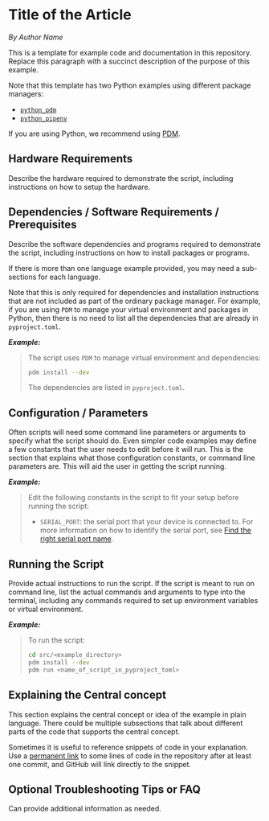 # Title of the Article

_*By Author Name*_

This is a template for example code and documentation in this repository.
Replace this paragraph with a succinct description of the purpose of this example.

Note that this template has two Python examples using different package managers:

- [`python_pdm`](./python_pdm/)
- [`python_pipenv`](./python_pipenv/)

If you are using Python, we recommend using [PDM](https://pdm-project.org/en/stable/).

## Hardware Requirements

Describe the hardware required to demonstrate the script, including instructions on how to
setup the hardware.

## Dependencies / Software Requirements / Prerequisites

Describe the software dependencies and programs required to demonstrate the script, including
instructions on how to install packages or programs.

If there is more than one language example provided, you may need a sub-sections for
each language.

Note that this is only required for dependencies and installation instructions
that are not included as part of the ordinary package manager.  For example, if you are using
`PDM` to manage your virtual environment and packages in Python, then there is no need
to list all the dependencies that are already in `pyproject.toml`.

_**Example:**_

> The script uses `PDM` to manage virtual environment and dependencies:
>
> ```bash
> pdm install --dev
> ```
>
> The dependencies are listed in `pyproject.toml`.

## Configuration / Parameters

Often scripts will need some command line parameters or arguments to specify what the script
should do.  Even simpler code examples may define a few constants that the user needs to edit
before it will run.  This is the section that explains what those configuration constants,
or command line parameters are.  This will aid the user in getting the script running.

_**Example:**_

> Edit the following constants in the script to fit your setup before running the script:
>
> - `SERIAL_PORT`: the serial port that your device is connected to.
> For more information on how to identify the serial port,
> see [Find the right serial port name](https://software.zaber.com/motion-library/docs/guides/find_right_port).

## Running the Script

Provide actual instructions to run the script.  If the script is meant to run on command line,
list the actual commands and arguments to type into the terminal, including any commands
required to set up environment variables or virtual environment.

_**Example:**_

> To run the script:
>
> ```bash
> cd src/<example_directory>
> pdm install --dev
> pdm run <name_of_script_in_pyproject_toml>
> ```

## Explaining the Central concept

This section explains the central concept or idea of the example in plain language.
There could be multiple subsections that talk about different parts of the code that supports
the central concept.

Sometimes it is useful to reference snippets of code in your explanation.
Use a [permanent link](https://docs.github.com/en/get-started/writing-on-github/working-with-advanced-formatting/creating-a-permanent-link-to-a-code-snippet)
to some lines of code in the repository after at least one commit, and GitHub will link directly to the snippet.

## Optional Troubleshooting Tips or FAQ

Can provide additional information as needed.
